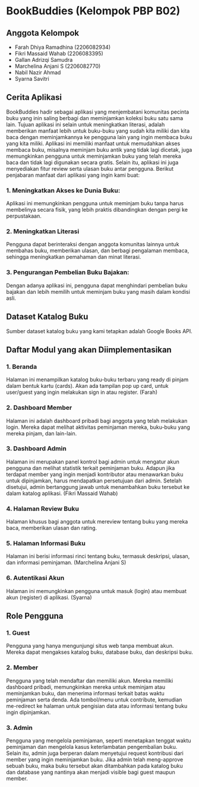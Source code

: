 # BookBuddies (Kelompok PBP B02)
## Anggota Kelompok
- Farah Dhiya Ramadhina (2206082934)
- Fikri Massaid Wahab (2206083395)
- Gallan Adrizqi Samudra
- Marchelina Anjani S (2206082770)
- Nabil Nazir Ahmad
- Syarna Savitri
## Cerita Aplikasi
BookBuddies hadir sebagai aplikasi yang menjembatani komunitas pecinta buku yang inin saling berbagi dan meminjamkan koleksi buku satu sama lain. Tujuan aplikasi ini selain untuk meningkatkan literasi, adalah memberikan manfaat lebih untuk buku-buku yang sudah kita miliki dan kita baca dengan meminjamkannya ke pengguna lain yang ingin membaca buku yang kita miliki. Aplikasi ini memiliki manfaat untuk memudahkan akses membaca buku, misalnya meminjam buku antik yang tidak lagi dicetak, juga memungkinkan pengguna untuk meminjamkan buku yang telah mereka baca dan tidak lagi digunakan secara gratis. Selain itu, aplikasi ini juga menyediakan fitur review serta ulasan buku antar pengguna.
Berikut penjabaran manfaat dari aplikasi yang ingin kami buat:
### 1. Meningkatkan Akses ke Dunia Buku:
Aplikasi ini memungkinkan pengguna untuk meminjam buku tanpa harus membelinya secara fisik, yang lebih praktis dibandingkan dengan pergi ke perpustakaan.
### 2. Meningkatkan Literasi
Pengguna dapat berinteraksi dengan anggota komunitas lainnya untuk membahas buku, memberikan ulasan, dan berbagi pengalaman membaca, sehingga meningkatkan pemahaman dan minat literasi.
### 3. Pengurangan Pembelian Buku Bajakan:
Dengan adanya aplikasi ini, pengguna dapat menghindari pembelian buku bajakan dan lebih memilih untuk meminjam buku yang masih dalam kondisi asli.
## Dataset Katalog Buku
Sumber dataset katalog buku yang kami tetapkan adalah Google Books API.
## Daftar Modul yang akan Diimplementasikan
### 1. Beranda
Halaman ini menampilkan katalog buku-buku terbaru yang ready di pinjam dalam bentuk kartu (cards). Akan ada tampilan pop up card, untuk user/guest yang ingin melakukan sign in atau register. (Farah)
### 2. Dashboard Member
Halaman ini adalah dashboard pribadi bagi anggota yang telah melakukan login. Mereka dapat melihat aktivitas peminjaman mereka, buku-buku yang mereka pinjam, dan lain-lain. 
### 3. Dashboard Admin
Halaman ini merupakan panel kontrol bagi admin untuk mengatur akun pengguna dan melihat statistik terkait peminjaman buku. Adapun jika terdapat member yang ingin menjadi kontributor atau menawarkan buku untuk dipinjamkan, harus mendapatkan persetujuan dari admin. Setelah disetujui, admin bertanggung jawab untuk menambahkan buku tersebut ke dalam katalog aplikasi. (Fikri Massaid Wahab)
### 4. Halaman Review Buku
Halaman khusus bagi anggota untuk mereview tentang buku yang mereka baca, memberikan ulasan dan rating.
### 5. Halaman Informasi Buku
Halaman ini berisi informasi rinci tentang buku, termasuk deskripsi, ulasan, dan informasi peminjaman. (Marchelina Anjani S) 
### 6. Autentikasi Akun
Halaman ini memungkinkan pengguna untuk masuk (login) atau membuat akun (register) di aplikasi. (Syarna)
## Role Pengguna
### 1. Guest
Pengguna yang hanya mengunjungi situs web tanpa membuat akun. Mereka dapat mengakses katalog buku, database buku, dan deskripsi buku.
### 2. Member
Pengguna yang telah mendaftar dan memiliki akun. Mereka memiliki dashboard pribadi, memungkinkan mereka untuk meminjam atau meminjamkan buku, dan menerima informasi terkait batas waktu peminjaman serta denda. Ada tombol/menu untuk contribute, kemudian me-redirect ke halaman untuk pengisian data atau informasi tentang buku ingin dipinjamkan.
### 3. Admin
Pengguna yang mengelola peminjaman, seperti menetapkan tenggat waktu peminjaman dan mengelola kasus keterlambatan pengembalian buku. Selain itu, admin juga berperan dalam menyetujui request kontribusi dari member yang ingin meminjamkan buku. Jika admin telah meng-approve sebuah buku, maka buku tersebut akan ditambahkan pada katalog buku dan database yang nantinya akan menjadi visible bagi guest maupun member.
